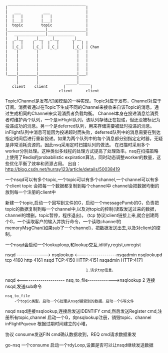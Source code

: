 	 ___________________________________
	|                   				|
	|   ___			 ___    			|
	|  |   |		|   |   			|
	|  |___|		|___|   			|
	|  topic		topic   			|
	|_________________|_________________|
	|   ______________|____________		|
	|   _|__     _|__   _|__      _|__
	|  |   |    |   |  |   |      |   |	|
	|  |_C_|    |_C_|  |_C_|      |_C_|	| Chan
	|    |        |   				|   |
	|    |     	  |    				|	|
	|    |        |   				|	|
	|    |        |   				|	|
	|  	 |        |      			|	|
	|____|________|_________________|___|
		 |        |                 |
		 |	      |            _____|_____
       client    client       |           |
                            client      client


Topic/Channel是发布/订阅模型的一种实现。Topic对应于发布，Channel对应于订阅。消费者通过在Topic下生成不同的Channel来接收来自该Topic的消息。通过生成相同的Channel来实现消费者负载均衡。
Channel本身在投递消息给消费者时维护两个队列，一个是inFlight队列，该队列存储正在投递，但还没被标记为投递成功的消息。另一个是deferred队列，用来存储需要被延时投递的消息。
inFlight队列中消息可能因为投递超时而失败，deferred队列中的消息需要在到达指定时间后进行重新投递。如果为两个队列中的每个消息都分别指定定时器，无疑是非常消耗资源的。因此nsq采用定时扫描队列的做法。 
在扫描时采用多个worker分别处理。这种类似多线程的处理方式提高了处理效率。nsq在扫描策略上使用了Redis的probabilistic expiration算法，同时动态调整worker的数量，这些优化平衡了效率和资源占用。
	出自：http://blog.csdn.net/hurray123/article/details/50038419
	
一个nsqd可以有多个topic,一个topic可以有多个channel,一个channel可以有多个client
topic 会把每一个数据都复制到每个channel中
channel会把数据均衡的放到每一个注册的client中

新建一个topic,启动一个回写到文件的G，启动一个messagePumb的G，负责把topic的数据复制到每一个channel中,以及对topic的控制(读取发送过来的数据，channel的增删，topic暂停，程序退出)。
(tcp 协议)client链接上来,就会创建两个G，一个读取客户的输入并执行命令，一个读取channel的memoryMsgChan(如果sub了一个channel)，把数据发送出去,以及对client的控制。

一个nsqd会启动一个lookuploop,和lookup交互,iditify,regist,unregist

nsqd -------------->	nsqlookup	<------------------nsqadmin
	nsqlookupd 		tcp 4160 http 4161
	nsqd 			TCP:4150 HTTP:4151
	nsqadmin		HTTP:4171

										1.请求top信息，
nsqd <--------------------- nsq_to_file------------->nsqlookup
	2 连接nsqd,发送sub命令

	nsq_to_file 
		-个topic类型，启动一个G处理从nsqd接受到的数据，启动一个G写文件

nsqd
		nsqd连接nsqlookup,连接后发送IDENTIFY cmd,然后发送Register cmd,注册所有topic,channel
		启动一个G，向nsqlookup注册，销毁topic、channel
		inFlightPqueue 根据过期时间建立的小堆，


协议
	consume发送FIN cmd确认数据收到，REQ cmd请求数据重发


go-nsq 
	一个consume 启动一个rdyLoop,设置是否可以让nsqd继续发送数据

